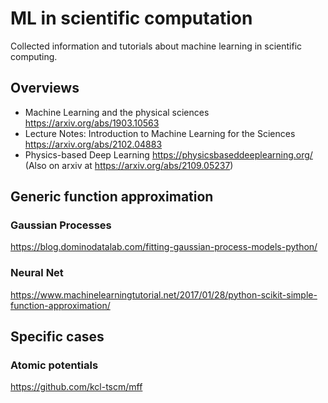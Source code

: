 # ML in scientific computation
Collected information and tutorials about machine learning in scientific computing.

## Overviews
* Machine Learning and the physical sciences  https://arxiv.org/abs/1903.10563
* Lecture Notes: Introduction to Machine Learning for the Sciences https://arxiv.org/abs/2102.04883
* Physics-based Deep Learning https://physicsbaseddeeplearning.org/  (Also on arxiv at https://arxiv.org/abs/2109.05237)

## Generic function approximation
### Gaussian Processes
https://blog.dominodatalab.com/fitting-gaussian-process-models-python/

### Neural Net
https://www.machinelearningtutorial.net/2017/01/28/python-scikit-simple-function-approximation/

## Specific cases
### Atomic potentials

https://github.com/kcl-tscm/mff
